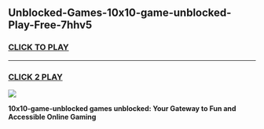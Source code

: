 
## Unblocked-Games-10x10-game-unblocked-Play-Free-7hhv5
<h3>
<a href="https://premium76.site?title=10x10-game-unblocked&ref=23A">CLICK TO PLAY</a></h3>
<hr>

<h3>
<a href="https://premium76.site?title=10x10-game-unblocked&ref=23A">CLICK 2 PLAY</a>
  
</h3>

<a href="https://premium76.site?title=10x10-game-unblocked&ref=23A"><img src="https://clearcache.store/games.png"></a>


**10x10-game-unblocked games unblocked: Your Gateway to Fun and Accessible Online Gaming**

